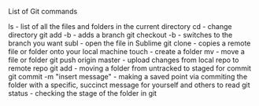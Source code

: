 List of Git commands

ls - list of all the files and folders in the current directory
cd - change directory 
git add -b - adds a branch 
git checkout -b - switches to the branch you want 
subl - open the file in Sublime 
git clone - copies a remote file or folder onto your local machine 
touch - create a folder 
mv - move a file or folder 
git push origin master - upload changes from local repo to remote repo
git add - moving a folder from untracked to staged for commit 
git commit -m "insert message" - making a saved point via commiting the folder with a specific, succinct message for yourself and others to read 
git status - checking the stage of the folder in git 